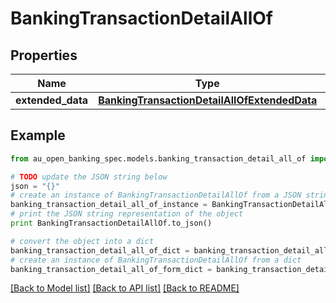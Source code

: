 # BankingTransactionDetailAllOf


## Properties

Name | Type | Description | Notes
------------ | ------------- | ------------- | -------------
**extended_data** | [**BankingTransactionDetailAllOfExtendedData**](BankingTransactionDetailAllOfExtendedData.md) |  | 

## Example

```python
from au_open_banking_spec.models.banking_transaction_detail_all_of import BankingTransactionDetailAllOf

# TODO update the JSON string below
json = "{}"
# create an instance of BankingTransactionDetailAllOf from a JSON string
banking_transaction_detail_all_of_instance = BankingTransactionDetailAllOf.from_json(json)
# print the JSON string representation of the object
print BankingTransactionDetailAllOf.to_json()

# convert the object into a dict
banking_transaction_detail_all_of_dict = banking_transaction_detail_all_of_instance.to_dict()
# create an instance of BankingTransactionDetailAllOf from a dict
banking_transaction_detail_all_of_form_dict = banking_transaction_detail_all_of.from_dict(banking_transaction_detail_all_of_dict)
```
[[Back to Model list]](../README.md#documentation-for-models) [[Back to API list]](../README.md#documentation-for-api-endpoints) [[Back to README]](../README.md)


